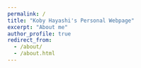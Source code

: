 ```yaml
---
permalink: /
title: "Koby Hayashi's Personal Webpage"
excerpt: "About me"
author_profile: true
redirect_from: 
  - /about/
  - /about.html
---
```

